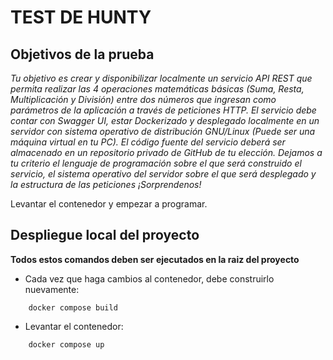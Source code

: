 # TEST DE HUNTY

## Objetivos de la prueba

*Tu objetivo es crear y disponibilizar localmente un servicio API REST que permita realizar las 4
operaciones matemáticas básicas (Suma, Resta, Multiplicación y División) entre dos números que
ingresan como parámetros de la aplicación a través de peticiones HTTP. El servicio debe contar
con Swagger UI, estar Dockerizado y desplegado localmente en un servidor con sistema operativo
de distribución GNU/Linux (Puede ser una máquina virtual en tu PC). El código fuente del servicio
deberá ser almacenado en un repositorio privado de GitHub de tu elección.
Dejamos a tu criterio el lenguaje de programación sobre el que será construido el servicio, el
sistema operativo del servidor sobre el que será desplegado y la estructura de las peticiones
¡Sorprendenos!*

Levantar el contenedor y empezar a programar.

## Despliegue local del proyecto

**Todos estos comandos deben ser ejecutados en la raiz del proyecto**

* Cada vez que haga cambios al contenedor, debe construirlo nuevamente:
```
    docker compose build
```

* Levantar el contenedor: 
```  
    docker compose up
```